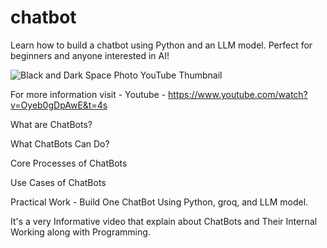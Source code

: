 # chatbot
Learn how to build a chatbot using Python and an LLM model. Perfect for beginners and anyone interested in AI!

![Black and Dark Space Photo YouTube Thumbnail](https://github.com/user-attachments/assets/5821378f-ec89-409f-b46d-131a8dba9287)

For more information visit  - Youtube -
https://www.youtube.com/watch?v=Oyeb0gDpAwE&t=4s

What are ChatBots?

What ChatBots Can Do?

Core Processes of ChatBots

Use Cases of ChatBots

Practical Work - Build One  ChatBot Using Python, groq, and LLM model.

It's a very Informative video that explain about ChatBots and Their Internal Working  along with Programming.


